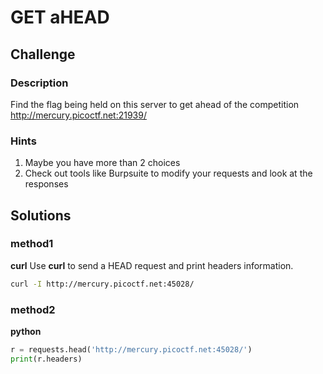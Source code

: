 # GET aHEAD

## Challenge

### Description
Find the flag being held on this server to get ahead of the competition http://mercury.picoctf.net:21939/
### Hints
1. Maybe you have more than 2 choices
2. Check out tools like Burpsuite to modify your requests and look at the responses

## Solutions

### method1

**curl**
Use **curl** to send a HEAD request and print headers information.
```bash
curl -I http://mercury.picoctf.net:45028/

```


### method2

**python**
```python
r = requests.head('http://mercury.picoctf.net:45028/')
print(r.headers)

```

